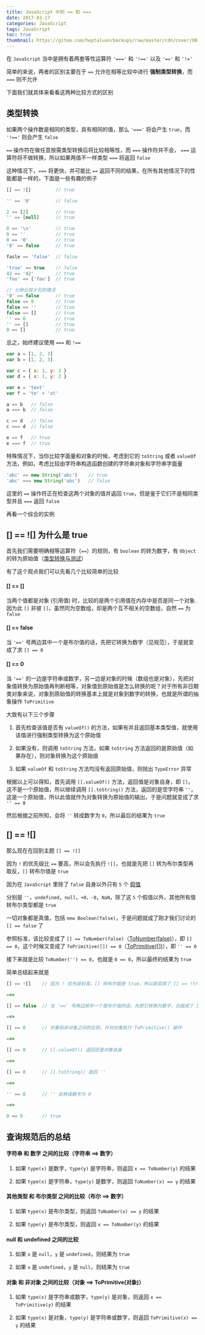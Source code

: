 ```yaml
---
title: JavaScript 中的 == 和 ===
date: 2017-03-17
categories: JavaScript
tags: JavaScript
toc: true
thumbnail: https://gitee.com/heptaluan/backups/raw/master/cdn/cover/08.jpg
---
```


在 `JavaScript` 当中是拥有着两套等性运算符 `'==='` 和 `'!=='` 以及 `'=='` 和 `'!='`

简单的来说，两者的区别主要在于 `==` 允许在相等比较中进行 **强制类型转换**，而 `===` 则不允许

下面我们就具体来看看这两种比较方式的区别

<!--more-->

## 类型转换

如果两个操作数是相同的类型，具有相同的值，那么 `'==='` 将会产生 `true`，而 `'!=='` 则会产生 `false`

`==` 操作符在做任意按需类型转换后将比较相等性，而 `===` 操作符并不会， `===` 运算符将不做转换，所以如果两值不一样类型 `===` 将返回 `false`

这种情况下，`===` 将更快，并可能比 `==` 返回不同的结果，在所有其他情况下的性能都是一样的，下面是一些有趣的例子

```js
[] == ![]         // true

'' == '0'         // false

2 == [2]          // true
'' == [null]      // true

0 == '\n'         // true
0 == ''           // true
0 == '0'          // true
'0' == false      // true

fasle == 'false'  // false

'true' == true    // false
42 == '42'        // true
'foo' == ['foo']  // true

// 七种比较少见的情况
'0' == false      // true
false == 0        // true
false == ''       // true
false == []       // true
'' == 0           // true
'' == []          // true
0 == []           // true
```

总之，始终建议使用 `===` 和 `!==` 

```js
var a = [1, 2, 3]
var b = [1, 2, 3]

var c = { x: 1, y: 2 }
var d = { x: 1, y: 2 }

var e = 'text'
var f = 'te' + 'xt'

a == b   // false
a === b  // false

c == d   // false
c === d  // false

e == f   // true
e === f  // true
```

特殊情况下，当你比较字面量和对象的时候，考虑到它的 `toString` 或者 `valueOf` 方法，例如，考虑比较由字符串构造函数创建的字符串对象和字符串字面量

```js
'abc' == new String('abc')    // true
'abc' === new String('abc')   // false
```

这里的 `==` 操作符正在检查这两个对象的值并返回 `true`，但是鉴于它们不是相同类型并且 `===` 返回 `false`

再看一个综合的实例



## [] == ![] 为什么是 true

首先我们需要明确相等运算符（`==`）的规则，有 `boolean` 的转为数字，有 `Object` 的转为原始值（[类型转换与测试](http://lzw.me/pages/ecmascript/#102)）

有了这个观点我们可以先看几个比较简单的比较

#### [] == []

当两个值都是对象 (引用值) 时，比较的是两个引用值在内存中是否是同一个对象. 因为此 `[]` 非彼 `[]`，虽然同为空数组，却是两个互不相关的空数组，自然 `==` 为 `false`


#### [] == false

当 `'=='` 号两边其中一个是布尔值的话，先把它转换为数字（见规范），于是就变成了求 `[] == 0`


#### [] == 0

当 `'=='` 的一边是字符串或数字，另一边是对象的时候（数组也是对象），先把对象值转换为原始值再判断相等，对象值到原始值是怎么转换的呢？对于所有非日期类对象来说，对象到原始值的转换基本上就是对象到数字的转换，也就是所谓的抽象操作 `ToPrimitive`

大致有以下三个步骤

1. 首先检查该值是否有 `valueOf()` 的方法，如果有并且返回基本类型值，就使用该值进行强制类型转换为这个原始值

2. 如果没有，则调用 `toString` 方法，如果 `toString` 方法返回的是原始值（如果存在），则对象转换为这个原始值

3. 如果 `valueOf` 和 `toString` 方法均没有返回原始值，则抛出 `TypeError` 异常


根据以上可以得知，首先调用 `[].valueOf()` 方法，返回值是对象自身，即 `[]`，这不是一个原始值，所以继续调用 `[].toString()` 方法，返回的是空字符串 `''`，这是一个原始值，所以此值就作为对象转换为原始值的输出，于是问题就变成了求 `'' == 0`

然后根据之前所知，会将 `''` 转成数字为 `0`，所以最后的结果为 `true`


## [] == ![]

那么现在在回到主题 `[] == ![]`

因为 `!` 的优先级比 `==` 要高，所以会先执行 `![]`，也就是先把 `[]` 转为布尔类型再取反，`[]` 转布尔值是 `true`

因为在 `JavaScript` 里除了 `false` 自身以外只有 `5` 个 [假值](http://lzw.me/pages/ecmascript/#104)

分别是 `''`，`undefined`，`null`，`+0，-0`，`NaN`，除了这 `5` 个假值以外，其他所有值转布尔类型都是 `true`

一切对象都是真值，包括 `new Boolean(false)`，于是问题就成了刚才我们讨论的 `[] == false` 了

参照标准，该比较变成了 `[] == ToNumber(false)`（[ToNumber(false)](http://lzw.me/pages/ecmascript/#105)），即 `[] == 0`，这个时候又变成了 `ToPrimitive([]) == 0`（[ToPrimitive([])](http://lzw.me/pages/ecmascript/#103)），即 `'' == 0`

接下来就是比较 `ToNumber('') == 0`，也就是 `0 == 0`，所以最终的结果为 `true`

简单总结起来就是

```js
[] == ![]    // 因为 ! 优先级较高，[] 转布尔值是 true，所以就变成了 [] == !true，也就是下面的 [] == false

==>

[] == false  // 当 '==' 号两边其中一个是布尔值的话，先把它转换为数字，也就成了 [] == 0

==>  

[] == 0      // 对象和非对象之间的比较，针对对象执行 ToPrimitive() 操作

==>  

[] == 0      // [].valueOf() 返回还是对象自身

==>  

[] == 0      // [].toString() 返回 ''

==>  

'' == 0      // '' 会转成数字为 0

==>  

0 == 0       // true
```



## 查询规范后的总结

#### 字符串 和 数字 之间的比较（字符串 ==> 数字）

1. 如果 `type(x)` 是数字，`type(y)` 是字符串，则返回 `x == ToNumber(y)` 的结果

2. 如果 `type(x)` 是字符串，`type(y)` 是数字，则返回 `ToNumber(x) == y` 的结果


#### 其他类型 和 布尔类型 之间的比较（布尔 ==> 数字）

1. 如果 `type(x)` 是布尔类型，则返回 `ToNumber(x) == y` 的结果

2. 如果 `type(y)` 是布尔类型，则返回 `x == ToNumber(y)` 的结果


#### null 和 undefined 之间的比较

1. 如果 `x` 是 `null`，`y` 是 `undefined`，则结果为 `true`

2. 如果 `x` 是 `undefined`，`y` 是 `null`，则结果为 `true`


#### 对象 和 非对象 之间的比较（对象 ==> ToPrimitive(对象)）

1. 如果 `type(x)` 是字符串或数字，`type(y)` 是对象，则返回 `x == ToPrimitive(y)` 的结果

2. 如果 `type(x)` 是对象，`type(y)` 是字符串或数字，则返回 `ToPrimitive(x) == y` 的结果

